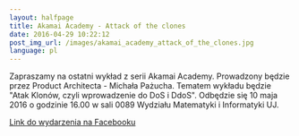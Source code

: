 ```yaml
---
layout: halfpage
title: Akamai Academy - Attack of the clones
date: 2016-04-29 10:22:12
post_img_url: /images/akamai_academy_attack_of_the_clones.jpg
language: pl
---
```


Zapraszamy na ostatni wykład z serii Akamai Academy. Prowadzony będzie przez Product Architecta - Michała Pażucha. Tematem wykładu będzie "Atak Klonów, czyli wprowadzenie do DoS i DdoS". Odbędzie się 10 maja 2016 o godzinie 16.00 w sali 0089 Wydziału Matematyki i Informatyki UJ.

[Link do wydarzenia na Facebooku](https://www.facebook.com/events/510001905854289/)
